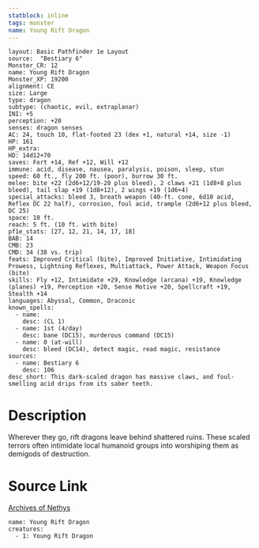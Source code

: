 ```yaml
---
statblock: inline
tags: monster
name: Young Rift Dragon
---
```

```statblock
layout: Basic Pathfinder 1e Layout
source:  "Bestiary 6"
Monster_CR: 12
name: Young Rift Dragon
Monster_XP: 19200
alignment: CE
size: Large
type: dragon
subtype: (chaotic, evil, extraplanar)
INI: +5
perception: +20
senses: dragon senses
AC: 24, touch 10, flat-footed 23 (dex +1, natural +14, size -1)
HP: 161
HP_extra: 
HD: 14d12+70
saves: Fort +14, Ref +12, Will +12
immune: acid, disease, nausea, paralysis, poison, sleep, stun
speed: 60 ft., fly 200 ft. (poor), burrow 30 ft.
melee: bite +22 (2d6+12/19-20 plus bleed), 2 claws +21 (1d8+8 plus bleed), tail slap +19 (1d8+12), 2 wings +19 (1d6+4)
special_attacks: bleed 3, breath weapon (40-ft. cone, 6d10 acid, Reflex DC 22 half), corrosion, foul acid, trample (2d6+12 plus bleed, DC 25)
space: 10 ft.
reach: 5 ft. (10 ft. with bite)
pf1e_stats: [27, 12, 21, 14, 17, 18]
BAB: 14
CMB: 23
CMD: 34 (38 vs. trip)
feats: Improved Critical (bite), Improved Initiative, Intimidating Prowess, Lightning Reflexes, Multiattack, Power Attack, Weapon Focus (bite)
skills: Fly +12, Intimidate +29, Knowledge (arcana) +19, Knowledge (planes) +19, Perception +20, Sense Motive +20, Spellcraft +19, Stealth +14
languages: Abyssal, Common, Draconic
known_spells:
  - name:
    desc: (CL 1)
  - name: 1st (4/day)
    desc: bane (DC15), murderous command (DC15)
  - name: 0 (at-will)
    desc: bleed (DC14), detect magic, read magic, resistance
sources:
  - name: Bestiary 6
    desc: 106
desc_short: This dark-scaled dragon has massive claws, and foul-smelling acid drips from its saber teeth.
```
# Description
Wherever they go, rift dragons leave behind shattered ruins. These scaled terrors often intimidate local humanoid groups into worshiping them as demigods of destruction.
# Source Link
[Archives of Nethys](https://aonprd.com/MonsterDisplay.aspx?ItemName=Young%20Rift%20Dragon)
```encounter-table
name: Young Rift Dragon
creatures:
  - 1: Young Rift Dragon
```
